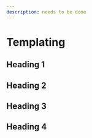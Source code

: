 ```yaml
---
description: needs to be done
---
```


# Templating

## Heading 1

## Heading 2

## Heading 3

## Heading 4
